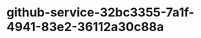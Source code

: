 github-service-32bc3355-7a1f-4941-83e2-36112a30c88a
===================================================
